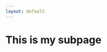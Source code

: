 ```yaml
---
layout: default
---
```


<!-- Link to the custom CSS for this subpage -->
<link rel="stylesheet" href="/Strava/assets/css/custom.css">

# This is my subpage


